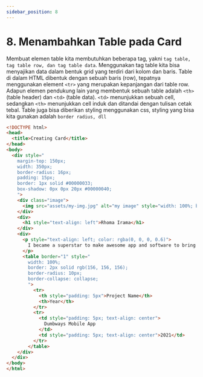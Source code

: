```yaml
---
sidebar_position: 8
---
```


# 8. Menambahkan Table pada Card

Membuat elemen table kita membutuhkan beberapa tag, yakni `tag table, tag table row, dan tag table data`. Menggunakan tag table kita bisa menyajikan data dalam bentuk grid yang terdiri dari kolom dan baris.
Table di dalam HTML dibentuk dengan sebuah baris (row), tepatnya menggunakan element `<tr>` yang merupakan kepanjangan dari table row. Adapun elemen pendukung lain yang membentuk sebuah table adalah `<th>` (table header) dan `<td>` (table data). `<td>` menunjukkan sebuah cell, sedangkan `<th>` menunjukkan cell induk dan ditandai dengan tulisan cetak tebal.
Table juga bisa diberikan styling menggunakan css, styling yang bisa kita gunakan adalah `border radius, dll`

```html {24-40} title="index.html"
<!DOCTYPE html>
<head>
  <title>Creating Card</title>
</head>
<body>
  <div style="
    margin-top: 150px;
    width: 350px;
    border-radius: 16px;
    padding: 15px;
    border: 1px solid #00000033;
    box-shadow: 0px 0px 20px #00000040;
    ">
    <div class="image">
      <img src="assets/my-img.jpg" alt="my image" style="width: 100%; border-radius: 16px" />
    </div>
    <div>
      <h1 style="text-align: left">Rhoma Irama</h1>
    </div>
    <div>
      <p style="text-align: left; color: rgba(0, 0, 0, 0.6)">
        I became a superstar to make awesome app and software to bring new life for mankind.
      </p>
      <table border="1" style="
        width: 100%;
        border: 2px solid rgb(156, 156, 156);
        border-radius: 10px;
        border-collapse: collapse;
        ">
          <tr>
            <th style="padding: 5px">Project Name</th>
            <th>Year</th>
          </tr>
          <tr>
            <td style="padding: 5px; text-align: center">
              Dumbways Mobile App
            </td>
            <td style="padding: 5px; text-align: center">2021</td>
          </tr>
        </table>
    </div>
  </div>
</body>
</html>
```
